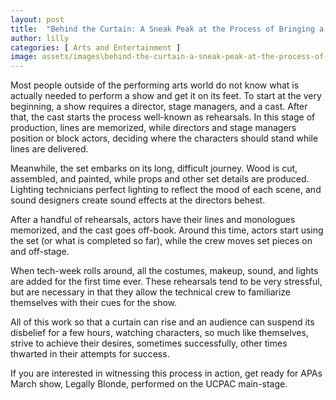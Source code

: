 ```yaml
---
layout: post
title:  "Behind the Curtain: A Sneak Peak at the Process of Bringing a Play to Life"
author: lilly
categories: [ Arts and Entertainment ]
image: assets/images\behind-the-curtain-a-sneak-peak-at-the-process-of-bringing-a-play-to-life.jpg
---
```


Most people outside of the performing arts world do not know what is actually needed to perform a show and get it on its feet. To start at the very beginning, a show requires a director, stage managers, and a cast. After that, the cast starts the process well-known as rehearsals. In this stage of production, lines are memorized, while directors and stage managers position or block actors, deciding where the characters should stand while lines are delivered. 

Meanwhile, the set embarks on its long, difficult journey. Wood is cut, assembled, and painted, while props and other set details are produced. Lighting technicians perfect lighting to reflect the mood of each scene, and sound designers create sound effects at the directors behest. 

After a handful of rehearsals, actors have their lines and monologues memorized, and the cast goes off-book. Around this time, actors start using the set (or what is completed so far), while the crew moves set pieces on and off-stage. 


When tech-week rolls around, all the costumes, makeup, sound, and lights are added for the first time ever. These rehearsals tend to be very stressful, but are necessary in that they allow the technical crew to familiarize themselves with their cues for the show. 

All of this work so that a curtain can rise and an audience can suspend its disbelief for a few hours, watching characters, so much like themselves, strive to achieve their desires, sometimes successfully, other times thwarted in their attempts for success. 

If you are interested in witnessing this process in action, get ready for APAs March show, Legally Blonde, performed on the UCPAC main-stage. 


